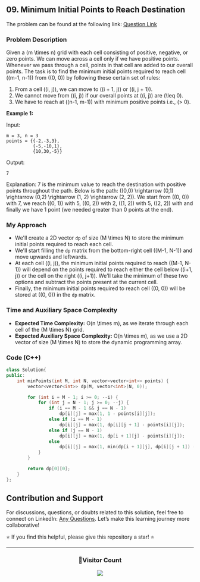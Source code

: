 ## 09. Minimum Initial Points to Reach Destination

The problem can be found at the following link: [Question Link](https://www.geeksforgeeks.org/problems/optimal-strategy-for-a-game-1587115620/1)

### Problem Description

Given a \(m \times n\) grid with each cell consisting of positive, negative, or zero points. We can move across a cell only if we have positive points. Whenever we pass through a cell, points in that cell are added to our overall points. The task is to find the minimum initial points required to reach cell \((m-1, n-1)\) from \((0, 0)\) by following these certain set of rules:

1. From a cell \((i, j)\), we can move to \((i + 1, j)\) or \((i, j + 1)\).
2. We cannot move from \((i, j)\) if our overall points at \((i, j)\) are \(\leq 0\).
3. We have to reach at \((n-1, m-1)\) with minimum positive points i.e., \(> 0\).

**Example 1:**

Input: 
```
m = 3, n = 3 
points = {{-2,-3,3}, 
          {-5,-10,1},
          {10,30,-5}} 
```
Output: 
```
7 
```
Explanation: 
7 is the minimum value to reach the destination with positive points throughout the path. Below is the path: 
\((0,0) \rightarrow (0,1) \rightarrow (0,2) \rightarrow (1, 2) \rightarrow (2, 2)\). 
We start from \((0, 0)\) with 7, we reach \((0, 1)\) with 5, \((0, 2)\) with 2, \((1, 2)\) with 5, \((2, 2)\) with and finally we have 1 point (we needed greater than 0 points at the end).


### My Approach

- We'll create a 2D vector `dp` of size \(M \times N\) to store the minimum initial points required to reach each cell.
- We'll start filling the `dp` matrix from the bottom-right cell \((M-1, N-1)\) and move upwards and leftwards.
- At each cell \((i, j)\), the minimum initial points required to reach \((M-1, N-1)\) will depend on the points required to reach either the cell below \((i+1, j)\) or the cell on the right \((i, j+1)\). We'll take the minimum of these two options and subtract the points present at the current cell.
- Finally, the minimum initial points required to reach cell \((0, 0)\) will be stored at \((0, 0)\) in the `dp` matrix.

### Time and Auxiliary Space Complexity

- **Expected Time Complexity:** O(n \times m), as we iterate through each cell of the \(M \times N\) grid.
- **Expected Auxiliary Space Complexity:** O(n \times m), as we use a 2D vector of size \(M \times N\) to store the dynamic programming array.

### Code (C++)

```cpp
class Solution{
public:
    int minPoints(int M, int N, vector<vector<int>> points) { 
        vector<vector<int>> dp(M, vector<int>(N, 0));

        for (int i = M - 1; i >= 0; --i) {
            for (int j = N - 1; j >= 0; --j) {
                if (i == M - 1 && j == N - 1)
                    dp[i][j] = max(1, 1 - points[i][j]);
                else if (i == M - 1)
                    dp[i][j] = max(1, dp[i][j + 1] - points[i][j]);
                else if (j == N - 1)
                    dp[i][j] = max(1, dp[i + 1][j] - points[i][j]);
                else
                    dp[i][j] = max(1, min(dp[i + 1][j], dp[i][j + 1]) - points[i][j]);
            }
        }

        return dp[0][0];
    } 
};
```

## Contribution and Support

For discussions, questions, or doubts related to this solution, feel free to connect on LinkedIn: [Any Questions](https://www.linkedin.com/in/het-patel-8b110525a/). Let’s make this learning journey more collaborative!

⭐ If you find this helpful, please give this repository a star! ⭐

---

<div align="center">
  <h3><b>📍Visitor Count</b></h3>
</div>

<p align="center">
  <img src="https://profile-counter.glitch.me/Hunterdii/count.svg" />
</p>
